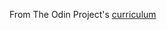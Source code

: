 From The Odin Project's  [curriculum](http://www.theodinproject.com/courses/web-development-101/lessons/html-css)

